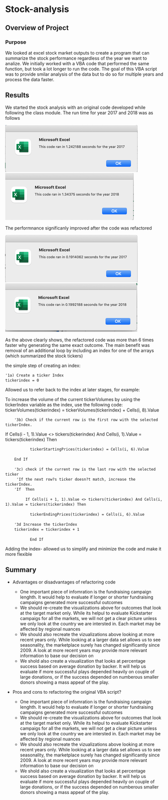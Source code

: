 # Stock-analysis

## Overview of Project

### Purpose

We looked at excel stock market outputs to create a program that can summarize the stock performance regardless of the year we want to analize. We initially worked with a VBA code that performed the same function, but took a lot longer to run the code. The goal of this VBA script was to provide smilar analysis of the data but to do so for multiple years and process the data faster. 
## Results


We started the stock analysis with an original code developed while following the class module. The run time for year 2017 and 2018 was as follows

![2017_originalcode.png](https://github.com/kejtkjet1/stock-analysis/blob/main/resources/2017_originalcode.png)
![2018_originalcode.png](https://github.com/kejtkjet1/stock-analysis/blob/main/resources/2018_originalcode.png)

The performnance significanly improved after the code was refactored

![VBA_Challenge_2017.png](https://github.com/kejtkjet1/stock-analysis/blob/main/resources/VBA_Challenge_2017.png)
![VBA_Challenge_2018.png](https://github.com/kejtkjet1/stock-analysis/blob/main/resources/VBA_Challenge_2018.png)

As the above clearly shows, the refactored code was more than 6 times faster why generating the same exact outcome. The main benefit was removal of an additional loop by including an index for one of the arrays (which summarized the stock tickers)

the simple step of creating an index:

    '1a) Create a ticker Index
    tickerindex = 0

Allowed us to refer back to the index at later stages, for example:

To increase the volume of the current tickerVolumes by using the tickerIndex variable as the index, use the following code:
tickerVolumes(tickerindex) = tickerVolumes(tickerindex) + Cells(i, 8).Value

        
        '3b) Check if the current row is the first row with the selected tickerIndex.

   
 If Cells(i - 1, 1).Value <> tickers(tickerindex) And Cells(i, 1).Value = tickers(tickerindex) Then

               tickerStartingPrices(tickerindex) = Cells(i, 6).Value
            
        End If
        
        '3c) check if the current row is the last row with the selected ticker
         'If the next row?s ticker doesn?t match, increase the tickerIndex.
        'If  Then
            
             If Cells(i + 1, 1).Value <> tickers(tickerindex) And Cells(i, 1).Value = tickers(tickerindex) Then

               tickerEndingPrices(tickerindex) = Cells(i, 6).Value
               
        '3d Increase the tickerIndex
        tickerindex = tickerindex + 1
               
               End If

Adding the index- allowed us to simplify and minimize the code and make it more flexible



## Summary

- Advantages or disadvantages of refactoring code

  - One important piece of infomration is the fundraising campaign lenghth. It would help to evaluate if longer or shorter fundraising campaigns generated more successful outcomes  
  - We should re-create the visualizations above for outcomes that look at the target market only. While its helpul to evaluate Kickstarter campaigs for all the markets, we will not get a clear picture unless we only look at the country we are intersted in. Each market may be affected by regional nuances
  - We should also recreate the vizualizations above looking at more recent years only. While looking at a larger data set allows us to see seasonality, the marketplace surely has changed significantly since 2009. A look at more recent years may provide more relevant information to base our decision on
  - We shold also create a visualization that looks at percentage success based on average donation by backer. It will help us evaluate if more successful plays depended heavily on couple of large donations, or if the success depended on numberous smaller donors showing a mass appeaf of the play. 



- Pros and cons to refactoring the original VBA script?

  - One important piece of infomration is the fundraising campaign lenghth. It would help to evaluate if longer or shorter fundraising campaigns generated more successful outcomes  
  - We should re-create the visualizations above for outcomes that look at the target market only. While its helpul to evaluate Kickstarter campaigs for all the markets, we will not get a clear picture unless we only look at the country we are intersted in. Each market may be affected by regional nuances
  - We should also recreate the vizualizations above looking at more recent years only. While looking at a larger data set allows us to see seasonality, the marketplace surely has changed significantly since 2009. A look at more recent years may provide more relevant information to base our decision on
  - We shold also create a visualization that looks at percentage success based on average donation by backer. It will help us evaluate if more successful plays depended heavily on couple of large donations, or if the success depended on numberous smaller donors showing a mass appeaf of the play. 


